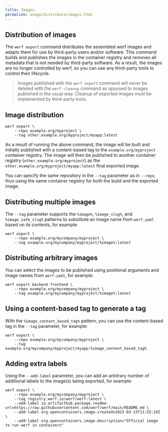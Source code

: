 ```yaml
---
title: Images
permalink: usage/distribute/images.html
---
```


## Distribution of images 

The `werf export` command distributes the assembled werf images and adapts them for use by third-party users and/or software. This command builds and publishes the images in the container registry and removes all metadata that is not needed by third-party software. As a result, the images are no longer controlled by werf, so you can use any third-party tools to control their lifecycle.

> Images published with the `werf export` command will *never* be deleted with the `werf cleanup` command as opposed to images published in the usual way. Cleanup of exported images must be implemented by third-party tools.

## Image distribution

```shell
werf export \
    --repo example.org/myproject \
    --tag other.example.org/myproject/myapp:latest
```

As a result of running the above command, the image will be built and initially published with a content-based tag to the `example.org/myproject` container registry. The image will then be published to another container registry (`other.example.org/myproject`) as the `other.example.org/myproject/myapp:latest` final exported image.

You can specify the same repository in the `--tag` parameter as in `--repo`, thus using the same container registry for both the build and the exported image.

## Distributing multiple images

The `--tag` parameter supports the `%image%`, `%image_slug%`, and `%image_safe_slug%` patterns to substitute an image name from `werf.yaml` based on its contents, for example:

```shell
werf export \
    --repo example.org/mycompany/myproject \
    --tag example.org/mycompany/myproject/%image%:latest
```

## Distributing arbitrary images

You can select the images to be published using positional arguments and image names from `werf.yaml`, for example:

```shell
werf export backend frontend \
    --repo example.org/mycompany/myproject \
    --tag example.org/mycompany/myproject/%image%:latest
```

## Using a content-based tag to generate a tag

With the `%image_content_based_tag%` pattern, you can use the content-based tag in the `--tag` parameter, for example:

```shell
werf export \
    --repo example.org/mycompany/myproject \
    --tag example.org/mycompany/myproject/myapp:%image_content_based_tag%
```

## Adding extra labels

Using the `--add-label` parameter, you can add an arbitrary number of additional labels to the image(s) being exported, for example:

```shell
werf export \
    --repo example.org/mycompany/myproject \
    --tag registry.werf.io/werf/werf:latest \
    --add-label io.artifacthub.package.readme-url=https://raw.githubusercontent.com/werf/werf/main/README.md \
    --add-label org.opencontainers.image.created=2023-03-13T11:55:24Z \
    --add-label org.opencontainers.image.description="Official image to run werf in containers"
```